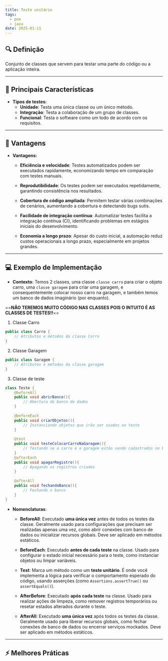 ```yaml
---
title: Teste unitário
tags:
  - poo
  - java
date: 2025-01-11
---
```


## 🔍 Definição

Conjunto de classes que servem para testar uma parte do código ou a aplicação inteira.

---

## 📝 Principais Características

- **Tipos de testes**:
	- **Unidade**: Testa uma única classe ou um único método.
	- **Integração**: Testa a colaboração de um grupo de classes.
	- **Funcional**: Testa o software como um todo de acordo com os requisitos.

---

## 🧩 Vantagens

- **Vantagens:**
	- **Eficiência e velocidade**:
		Testes automatizados podem ser executados rapidamente, economizando tempo em comparação com testes manuais.
    
	- **Reprodutibilidade**:
		Os testes podem ser executados repetidamente, garantindo consistência nos resultados.
		
	- **Cobertura de código ampliada**:
		Permitem testar várias combinações de cenários, aumentando a cobertura e detectando bugs sutis.
    
	- **Facilidade de integração contínua**:
		Automatizar testes facilita a integração contínua (CI), identificando problemas em estágios iniciais do desenvolvimento.
		
	- **Economia a longo prazo**:
		Apesar do custo inicial, a automação reduz custos operacionais a longo prazo, especialmente em projetos grandes.
---

## 💻 Exemplo de Implementação

- **Contexto**: Temos 2 classes, uma classe ``classe carro`` para criar o objeto carro, uma ``classe garagem`` para criar uma garagem, e consequentemente colocar nosso carro na garagem, e também temos um banco de dados imaginário (por enquanto).

==**NÃO TEREMOS MUITO CÓDIGO NAS CLASSES POIS O INTUITO É AS CLASSES DE TESTES!!**==

1. Classe Carro
```java
public class Carro {
	// Atributos e métodos da classe Carro
}
```

2. Classe Garagem
```java
public class Garagem {
	// Atributos e métodos da classe garagem
}
```

3. Classe de teste
```java
class Teste {
	@beforeAll
	public void abrirBanco(){
		// Abertura do banco de dados
	}
	
	@beforeEach 
	public void criarObjetos(){
		// Instanciando objetos que irão ser usados no teste
	}
	
	@test
	public void testeColocarCarroNaGaragem(){
		// Testando se o carro e a garagem estão sendo cadastrados no banco
	}
	@afterEach
	public void apagarRegistro(){
		// Apagando os registros criados
	}
	
	@afterAll
	public void fechandoBanco(){
		// Fechando o banco
	}
}
```

- **Nomenclaturas**:
	- **BeforeAll**:
		Executado **uma única vez** antes de todos os testes da classe. Geralmente usado para configurações que precisam ser realizadas apenas uma vez, como abrir conexões com banco de dados ou inicializar recursos globais. Deve ser aplicado em métodos estáticos.
		
	- **BeforeEach**:
		Executado **antes de cada teste** na classe. Usado para configurar o estado inicial necessário para o teste, como instanciar objetos ou limpar variáveis.
		
	- **Test**:
		Marca um método como um **teste unitário**. É onde você implementa a lógica para verificar o comportamento esperado do código, usando asserções (como `Assertions.assertTrue()` ou `assertEquals()`).
		
	- **AfterBefore**:
		Executado **após cada teste** na classe. Usado para realizar ações de limpeza, como remover registros temporários ou resetar estados alterados durante o teste.
		
	- **AfterAll**:
		Executado **uma única vez** após todos os testes da classe. Geralmente usado para liberar recursos globais, como fechar conexões de banco de dados ou encerrar serviços mockados. Deve ser aplicado em métodos estáticos.
---

## ⚡ Melhores Práticas
